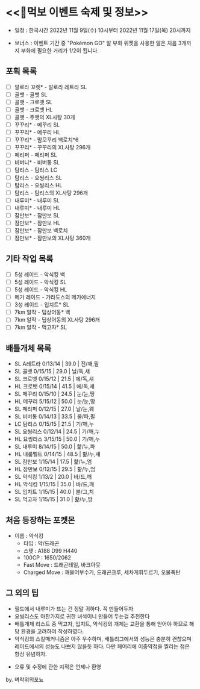 
# <<🍎먹보 이벤트 숙제 및 정보>>

 - 일정 : 한국시간 2022년 11월 9일(수) 10시부터 2022년 11월 17일(목) 20시까지

 - 보너스 : 이벤트 기간 중 "Pokémon GO" 알 부화 위젯을 사용한 알은 처음 3개까지 부화에 필요한 거리가 1/2이 됩니다. 

## 포획 목록
- [ ] 알로라 꼬렛* - 알로라 레트라 SL
- [ ] 골뱃 - 골뱃 SL
- [ ] 골뱃 - 크로뱃 SL
- [ ] 골뱃 - 크로뱃 HL
- [ ] 골뱃 - 주뱃의 XL사탕 30개
- [ ] 꾸꾸리* - 메꾸리 SL
- [ ] 꾸꾸리* - 메꾸리 HL
- [ ] 꾸꾸리* - 맘모꾸리 백로치*6
- [ ] 꾸꾸리* - 꾸꾸리의 XL사탕 296개
- [ ] 페리퍼 - 페리퍼 SL
- [ ] 비버니* - 비버통 SL
- [ ] 탐리스 - 탐리스 LC
- [ ] 탐리스 - 요씽리스 SL
- [ ] 탐리스 - 요씽리스 HL
- [ ] 탐리스 - 탐리스의 XL사탕 296개
- [ ] 내루미* - 내루미 SL
- [ ] 내루미* - 내루미 HL
- [ ] 잠만보* - 잠만보 SL
- [ ] 잠만보* - 잠만보 HL
- [ ] 잠만보* - 잠만보 백로치
- [ ] 잠만보* - 잠만보의 XL사탕 360개

## 기타 작업 목록 
- [ ] 5성 레이드 - 악식킹 백
- [ ] 5성 레이드 - 악식킹 SL
- [ ] 5성 레이드 - 악식킹 HL
- [ ] 메가 레이드 - 갸라도스의 메가에너지
- [ ] 3성 레이드 - 입치트* SL
- [ ] 7km 알작 - 딥상어동* 백
- [ ] 7km 알작 - 딥상어동의 XL사탕 296개
- [ ] 7km 알작 - 먹고자* SL

## 배틀개체 목록
  - SL A레트라      0/13/14  |  39.0  |  전/깨,필
  - SL 골뱃            0/15/15  |  29.0  |  날/독,섀
  - SL 크로뱃        0/15/12  |  21.5  |  에/독,섀
  - HL 크로뱃        0/15/14  |  41.5  |  에/독,섀
  - SL 메꾸리        0/15/10  |  24.5  |  눈/눈,땅
  - HL 메꾸리        5/15/12  |  50.0  |  눈/눈,땅
  - SL 페리퍼        0/12/15  |  27.0  |  날/눈,웨
  - SL 비버통        0/14/13  |  33.5  |  물/파,필
  - LC 탐리스        0/15/15  |  21.5  |  기/깨,누
  - SL 요씽리스     0/12/14  |  24.5  |  기/깨,누
  - HL 요씽리스     3/15/15  |  50.0  |  기/깨,누
  - SL 내루미         8/14/15  |  50.0  |  핥/누,파
  - HL 내룸벨트     0/14/15  |  48.5  |  핥/누,섀
  - SL 잠만보          1/15/14  |  17.5  |  핥/누,엄
  - HL 잠만보         0/12/15  |  29.5  |  핥/누,엄
  - SL 악식킹           1/13/2  |  20.0  |  바/드,깨
  - HL 악식킹         1/15/15  |  35.0  |  바/드,깨
  - SL 입치트          1/15/15  |  40.0  |  불/그,치
  - SL 먹고자          1/15/15  |  31.0  |  핥/누,땅


 ## 처음 등장하는 포켓몬
  - 이름 : 악식킹
    - 타입 : 악/드래곤
    - 스탯 : A188 D99 H440
    - 100CP : 1650/2062
    - Fast Move : 드래곤테일, 바크아웃
    - Charged Move : 깨물어부수기, 드래곤크루, 세차게휘두르기, 오물폭탄

## 그 외의 팁
  - 필드에서 내루미가 뜨는 건 정말 귀하다. 꼭 만들어두자
  - 요씽리스도 마찬가지로 귀한 녀석이니 만들어 두는걸 추천한다
  - 배틀개체 리스트 중 먹고자, 입치트, 악식킹의 개체는 교환을 통해 얻어야 하므로 해당 환경을 고려하여 작성하였다.
  - 악식킹의 스킬매커니즘은 아주 우수하며, 배틀리그에서의 성능은 충분히 괜찮으며 레이드에서의 성능도 나쁘지 않을듯 하다. 다만 페어리에 이중약점을 찔리는 점은 항상 유념하자.


  * 오류 및 수정에 관한 지적은 언제나 환영

by. 벼락위의포뇨
